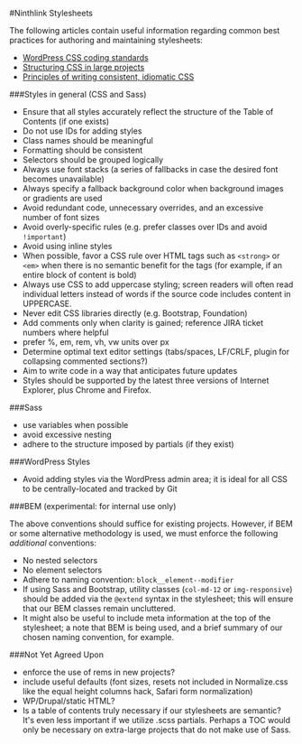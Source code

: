 #Ninthlink Stylesheets

The following articles contain useful information regarding common best practices for authoring and maintaining stylesheets:

* [WordPress CSS coding standards](https://make.wordpress.org/core/handbook/best-practices/coding-standards/css/)
* [Structuring CSS in large projects](https://medium.com/peergrade-io/structuring-css-in-large-projects-37f1695f5ec8#.7f42jl9ke)
* [Principles of writing consistent, idiomatic CSS](https://github.com/necolas/idiomatic-css)

###Styles in general (CSS and Sass)

* Ensure that all styles accurately reflect the structure of the Table of Contents (if one exists)
* Do not use IDs for adding styles
* Class names should be meaningful
* Formatting should be consistent
* Selectors should be grouped logically
* Always use font stacks (a series of fallbacks in case the desired font becomes unavailable)
* Always specify a fallback background color when background images or gradients are used
* Avoid redundant code, unnecessary overrides, and an excessive number of font sizes
* Avoid overly-specific rules (e.g. prefer classes over IDs and avoid `!important`)
* Avoid using inline styles
* When possible, favor a CSS rule over HTML tags such as `<strong>` or `<em>` when there is no semantic benefit for the tags (for example, if an entire block of content is bold)
* Always use CSS to add uppercase styling; screen readers will often read individual letters instead of words if the source code includes content in UPPERCASE. 
* Never edit CSS libraries directly (e.g. Bootstrap, Foundation)
* Add comments only when clarity is gained; reference JIRA ticket numbers where helpful
* prefer %, em, rem, vh, vw units over px
* Determine optimal text editor settings (tabs/spaces, LF/CRLF, plugin for collapsing commented sections?)
* Aim to write code in a way that anticipates future updates
* Styles should be supported by the latest three versions of Internet Explorer, plus Chrome and Firefox.

###Sass
* use variables when possible
* avoid excessive nesting
* adhere to the structure imposed by partials (if they exist)

###WordPress Styles
* Avoid adding styles via the WordPress admin area; it is ideal for all CSS to be centrally-located and tracked by Git

###BEM (experimental: for internal use only)

The above conventions should suffice for existing projects. However, if BEM or some alternative methodology is used, we must enforce the following *additional* conventions:

* No nested selectors
* No element selectors
* Adhere to naming convention: `block__element--modifier`
* If using Sass and Bootstrap, utility classes (`col-md-12` or `img-responsive`) should be added via the `@extend` syntax in the stylesheet; this will ensure that our BEM classes remain uncluttered.
* It might also be useful to include meta information at the top of the stylesheet; a note that BEM is being used, and a brief summary of our chosen naming convention, for example.

###Not Yet Agreed Upon
* enforce the use of rems in new projects?
* include useful defaults (font sizes, resets not included in Normalize.css like the equal height columns hack, Safari form normalization)
* WP/Drupal/static HTML?
* Is a table of contents truly necessary if our stylesheets are semantic? It's even less important if we utilize .scss partials. Perhaps a TOC would only be necessary on extra-large projects that do not make use of Sass.
